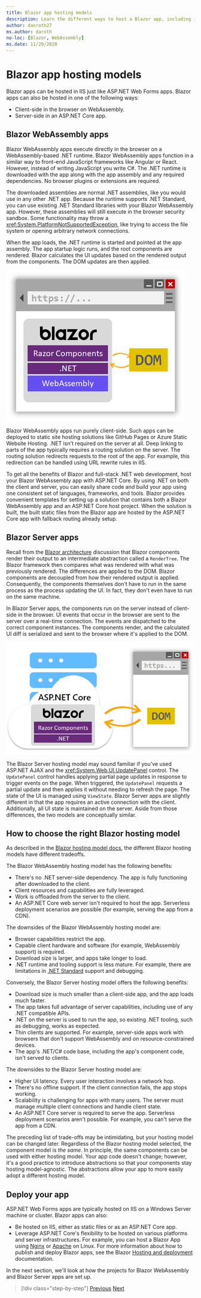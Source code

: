 ```yaml
---
title: Blazor app hosting models
description: Learn the different ways to host a Blazor app, including in the browser on WebAssembly or on the server.
author: danroth27
ms.author: daroth
no-loc: [Blazor, WebAssembly]
ms.date: 11/20/2020
---
```

# Blazor app hosting models

Blazor apps can be hosted in IIS just like ASP.NET Web Forms apps. Blazor apps can also be hosted in one of the following ways:

- Client-side in the browser on WebAssembly.
- Server-side in an ASP.NET Core app.

## Blazor WebAssembly apps

Blazor WebAssembly apps execute directly in the browser on a WebAssembly-based .NET runtime. Blazor WebAssembly apps function in a similar way to front-end JavaScript frameworks like Angular or React. However, instead of writing JavaScript you write C#. The .NET runtime is downloaded with the app along with the app assembly and any required dependencies. No browser plugins or extensions are required.

The downloaded assemblies are normal .NET assemblies, like you would use in any other .NET app. Because the runtime supports .NET Standard, you can use existing .NET Standard libraries with your Blazor WebAssembly app. However, these assemblies will still execute in the browser security sandbox. Some functionality may throw a <xref:System.PlatformNotSupportedException>, like trying to access the file system or opening arbitrary network connections.

When the app loads, the .NET runtime is started and pointed at the app assembly. The app startup logic runs, and the root components are rendered. Blazor calculates the UI updates based on the rendered output from the components. The DOM updates are then applied.

![Blazor WebAssembly](media/hosting-models/blazor-webassembly.png)

Blazor WebAssembly apps run purely client-side. Such apps can be deployed to static site hosting solutions like GitHub Pages or Azure Static Website Hosting. .NET isn't required on the server at all. Deep linking to parts of the app typically requires a routing solution on the server. The routing solution redirects requests to the root of the app. For example, this redirection can be handled using URL rewrite rules in IIS.

To get all the benefits of Blazor and full-stack .NET web development, host your Blazor WebAssembly app with ASP.NET Core. By using .NET on both the client and server, you can easily share code and build your app using one consistent set of languages, frameworks, and tools. Blazor provides convenient templates for setting up a solution that contains both a Blazor WebAssembly app and an ASP.NET Core host project. When the solution is built, the built static files from the Blazor app are hosted by the ASP.NET Core app with fallback routing already setup.

## Blazor Server apps

Recall from the [Blazor architecture](architecture-comparison.md#blazor) discussion that Blazor components render their output to an intermediate abstraction called a `RenderTree`. The Blazor framework then compares what was rendered with what was previously rendered. The differences are applied to the DOM. Blazor components are decoupled from how their rendered output is applied. Consequently, the components themselves don't have to run in the same process as the process updating the UI. In fact, they don't even have to run on the same machine.

In Blazor Server apps, the components run on the server instead of client-side in the browser. UI events that occur in the browser are sent to the server over a real-time connection. The events are dispatched to the correct component instances. The components render, and the calculated UI diff is serialized and sent to the browser where it's applied to the DOM.

![Blazor Server](media/hosting-models/blazor-server.png)

The Blazor Server hosting model may sound familiar if you've used ASP.NET AJAX and the <xref:System.Web.UI.UpdatePanel> control. The `UpdatePanel` control handles applying partial page updates in response to trigger events on the page. When triggered, the `UpdatePanel` requests a partial update and then applies it without needing to refresh the page. The state of the UI is managed using `ViewState`. Blazor Server apps are slightly different in that the app requires an active connection with the client. Additionally, all UI state is maintained on the server. Aside from those differences, the two models are conceptually similar.

## How to choose the right Blazor hosting model

As described in the [Blazor hosting model docs](/aspnet/core/blazor/hosting-models), the different Blazor hosting models have different tradeoffs.

The Blazor WebAssembly hosting model has the following benefits:

- There's no .NET server-side dependency. The app is fully functioning after downloaded to the client.
- Client resources and capabilities are fully leveraged.
- Work is offloaded from the server to the client.
- An ASP.NET Core web server isn't required to host the app. Serverless deployment scenarios are possible (for example, serving the app from a CDN).

The downsides of the Blazor WebAssembly hosting model are:

- Browser capabilities restrict the app.
- Capable client hardware and software (for example, WebAssembly support) is required.
- Download size is larger, and apps take longer to load.
- .NET runtime and tooling support is less mature. For example, there are limitations in [.NET Standard](../../standard/net-standard.md) support and debugging.

Conversely, the Blazor Server hosting model offers the following benefits:

- Download size is much smaller than a client-side app, and the app loads much faster.
- The app takes full advantage of server capabilities, including use of any .NET compatible APIs.
- .NET on the server is used to run the app, so existing .NET tooling, such as debugging, works as expected.
- Thin clients are supported. For example, server-side apps work with browsers that don't support WebAssembly and on resource-constrained devices.
- The app's .NET/C# code base, including the app's component code, isn't served to clients.

The downsides to the Blazor Server hosting model are:

- Higher UI latency. Every user interaction involves a network hop.
- There's no offline support. If the client connection fails, the app stops working.
- Scalability is challenging for apps with many users. The server must manage multiple client connections and handle client state.
- An ASP.NET Core server is required to serve the app. Serverless deployment scenarios aren't possible. For example, you can't serve the app from a CDN.

The preceding list of trade-offs may be intimidating, but your hosting model can be changed later. Regardless of the Blazor hosting model selected, the component model is *the same*. In principle, the same components can be used with either hosting model. Your app code doesn't change; however, it's a good practice to introduce abstractions so that your components stay hosting model-agnostic. The abstractions allow your app to more easily adopt a different hosting model.

## Deploy your app

ASP.NET Web Forms apps are typically hosted on IIS on a Windows Server machine or cluster. Blazor apps can also:

- Be hosted on IIS, either as static files or as an ASP.NET Core app.
- Leverage ASP.NET Core's flexibility to be hosted on various platforms and server infrastructures. For example, you can host a Blazor App using [Nginx](/aspnet/core/host-and-deploy/linux-nginx) or [Apache](/aspnet/core/host-and-deploy/linux-apache) on Linux. For more information about how to publish and deploy Blazor apps, see the Blazor [Hosting and deployment](/aspnet/core/host-and-deploy/blazor/) documentation.

In the next section, we'll look at how the projects for Blazor WebAssembly and Blazor Server apps are set up.

>[!div class="step-by-step"]
>[Previous](architecture-comparison.md)
>[Next](project-structure.md)
